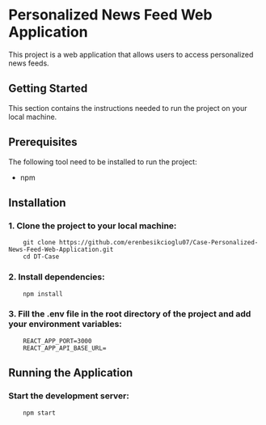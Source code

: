# Personalized News Feed Web Application

  This project is a web application that allows users to access personalized news feeds.

## Getting Started

  This section contains the instructions needed to run the project on your local machine.

## Prerequisites

  The following tool need to be installed to run the project:
  
  - npm

## Installation

### 1. Clone the project to your local machine:
  
        git clone https://github.com/erenbesikcioglu07/Case-Personalized-News-Feed-Web-Application.git
        cd DT-Case
 ### 2.  Install dependencies:

        npm install
 ### 3. Fill the .env file in the root directory of the project and add your environment variables: 

        REACT_APP_PORT=3000
        REACT_APP_API_BASE_URL=
       
        
## Running the Application
### Start the development server:

        npm start
